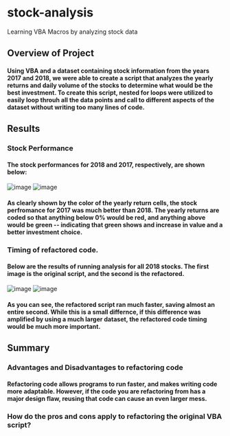 # stock-analysis
Learning VBA Macros by analyzing stock data
## Overview of Project
#### Using VBA and a dataset containing stock information from the years 2017 and 2018, we were able to create a script that analyzes the yearly returns and daily volume of the stocks to determine what would be the best investment. To create this script, nested for loops were utilized to easily loop throuh all the data points and call to different aspects of the dataset without writing too many lines of code.

## Results
### Stock Performance
#### The stock performances for 2018 and 2017, respectively, are shown below: 
![image](https://user-images.githubusercontent.com/58957855/124296897-7733f280-db28-11eb-8319-d418945082f0.png)
![image](https://user-images.githubusercontent.com/58957855/124296939-861aa500-db28-11eb-8352-95331377bbfc.png)
#### As clearly shown by the color of the yearly return cells, the stock perfromance for 2017 was much better than 2018. The yearly returns are coded so that anything below 0% would be red, and anything above would be green -- indicating that green shows and increase in value and a better investment choice. 
### Timing of refactored code.
#### Below are the results of running analysis for all 2018 stocks. The first image is the original script, and the second is the refactored.
![image](https://user-images.githubusercontent.com/58957855/124292260-616ffe80-db23-11eb-82ec-44b0a17159e6.png)
![image](https://user-images.githubusercontent.com/58957855/124292463-97ad7e00-db23-11eb-89d6-58a6c3eac5ae.png)
#### As you can see, the refactored script ran much faster, saving almost an entire second. While this is a small differnce, if this difference was amplified by using a much larger dataset, the refactored code timing would be much more important.

## Summary
### Advantages and Disadvantages to refactoring code
#### Refactoring code allows programs to run faster, and makes writing code more adaptable. However, if the code you are refactoring from has a major design flaw, reusing that code can cause an even larger mess. 
### How do the pros and cons apply to refactoring the original VBA script?
